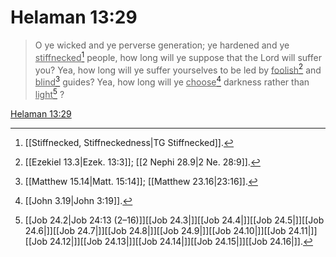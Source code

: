 # Helaman 13:29

> O ye wicked and ye perverse generation; ye hardened and ye <u>stiffnecked</u>[^a] people, how long will ye suppose that the Lord will suffer you? Yea, how long will ye suffer yourselves to be led by <u>foolish</u>[^b] and <u>blind</u>[^c] guides? Yea, how long will ye <u>choose</u>[^d] darkness rather than <u>light</u>[^e] ?

[Helaman 13:29](https://www.churchofjesuschrist.org/study/scriptures/bofm/hel/13?lang=eng&id=p29#p29)


[^a]: [[Stiffnecked, Stiffneckedness|TG Stiffnecked]].  
[^b]: [[Ezekiel 13.3|Ezek. 13:3]]; [[2 Nephi 28.9|2 Ne. 28:9]].  
[^c]: [[Matthew 15.14|Matt. 15:14]]; [[Matthew 23.16|23:16]].  
[^d]: [[John 3.19|John 3:19]].  
[^e]: [[Job 24.2|Job 24:13 (2–16)]][[Job 24.3|]][[Job 24.4|]][[Job 24.5|]][[Job 24.6|]][[Job 24.7|]][[Job 24.8|]][[Job 24.9|]][[Job 24.10|]][[Job 24.11|]][[Job 24.12|]][[Job 24.13|]][[Job 24.14|]][[Job 24.15|]][[Job 24.16|]].  
